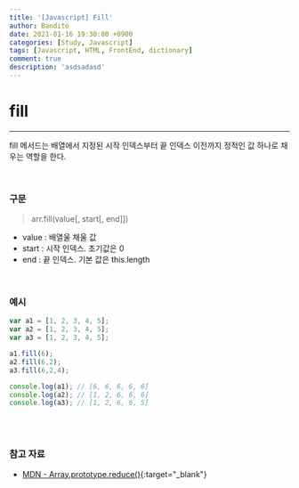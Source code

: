 ```yaml
---
title: '[Javascript] Fill'
author: Bandito
date: 2021-01-16 19:30:00 +0900
categories: [Study, Javascript]
tags: [Javascript, HTML, FrontEnd, dictionary]
comment: true
description: 'asdsadasd'
---
```


# fill
***

fill 메서드는 배열에서 지정된 시작 인덱스부터 끝 인덱스 이전까지 정적인 값 하나로 채우는 역할을 한다.


<br/>

### 구문 
> arr.fill(value[, start[, end]])

+ value : 배열울 채울 값
+ start : 시작 인덱스. 초기값은 0
+ end : 끝 인덱스. 기본 값은 this.length

<br/>

### 예시 

```javascript
var a1 = [1, 2, 3, 4, 5];
var a2 = [1, 2, 3, 4, 5];
var a3 = [1, 2, 3, 4, 5];

a1.fill(6);
a2.fill(6,2);
a3.fill(6,2,4);

console.log(a1); // [6, 6, 6, 6, 6]
console.log(a2); // [1, 2, 6, 6, 6]
console.log(a3); // [1, 2, 6, 6, 5]
```





<br/><br/>

### 참고 자료
+ [MDN - Array.prototype.reduce()](https://developer.mozilla.org/ko/docs/Web/JavaScript/Reference/Global_Objects/Array/Reduce){:target="_blank"}